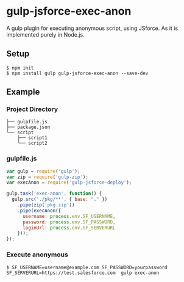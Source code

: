 # gulp-jsforce-exec-anon

A gulp plugin for executing anonymous script, using JSforce.
As it is implemented purely in Node.js.

## Setup

```
$ npm init
$ npm install gulp gulp-jsforce-exec-anon --save-dev
```

## Example 

### Project Directory

```
├── gulpfile.js
├── package.json
└── script
    ├── script1
    └── script2
```

### gulpfile.js

```javascript
var gulp = require('gulp');
var zip = require('gulp-zip');
var execAnon = require('gulp-jsforce-deploy');

gulp.task('exec-anon', function() {
  gulp.src('./pkg/**', { base: "." })
    .pipe(zip('pkg.zip'))
    .pipe(execAnon({
      username: process.env.SF_USERNAME,
      password: process.env.SF_PASSWORD,
      loginUrl: process.env.SF_SERVERURL
    }));
});
```

### Execute anonymous

```
$ SF_USERNAME=username@example.com SF_PASSWORD=yourpassword SF_SERVERURL=https://test.salesforce.com  gulp exec-anon
```